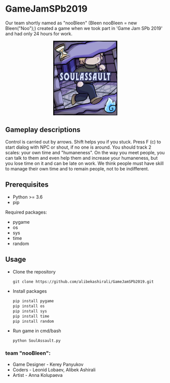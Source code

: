 # GameJamSPb2019
Our team shortly named as "nooBleen" (Bleen nooBleen = new Bleen("Noo");) created a game when we took part in 'Game Jam SPb 2019' and had only 24 hours for work.

<p align="center"><img src="/poster.jpg" width=40% alt="Poster" text-align="center"></p>

## Gameplay descriptions
Control is carried out by arrows. Shift helps you if you stuck. Press F (c) to start dialog with NPC or shout, if no one is around.
You should track 2 scales: your own time and "humaneness". On the way you meet people, you can talk to them and even help them and increase your humaneness, but you lose time on it and can be late on work.
We think people must have skill to manage their own time and to remain people, not to be indifferent.

## Prerequisites

* Python >= 3.6
* pip

Required packages:

* pygame
* os
* sys
* time
* random

## Usage

* Clone the repository

      git clone https://github.com/alibekashirali/GameJamSPb2019.git

* Install packages

      pip install pygame
      pip install os
      pip install sys
      pip install time
      pip install random

* Run game in cmd/bash

      python SoulAssault.py

### team "nooBleen":
* Game Designer - Kerey Panyukov
* Coders - Leonid Lobaev, Alibek Ashirali
* Artist - Anna Kolupaeva
